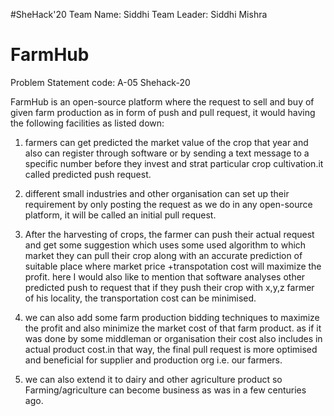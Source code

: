 #SheHack'20
Team Name: Siddhi
Team Leader: Siddhi Mishra

# FarmHub
Problem Statement code: A-05
Shehack-20

FarmHub is an open-source platform where the request to sell and
buy of given farm production as in form of push and pull request, it would having the following facilities as
listed down:


1. farmers can get predicted the market value of the crop that year and also can register through software
or by sending a text message to a specific number before they invest and strat particular crop
cultivation.it called predicted push request.

2. different small industries and other organisation can set up their requirement by only posting the
request as we do in any open-source platform, it will be called an initial pull request.

3. After the harvesting of crops, the farmer can push their actual request and get some suggestion
which uses some used algorithm to which market they can pull their crop along with an accurate
prediction of suitable place where market price +transpotation cost will maximize the profit. here I
would also like to mention that software analyses other predicted push to request that if they push their
crop with x,y,z farmer of his locality, the transportation cost can be minimised.

4. we can also add some farm production bidding techniques to maximize the profit and also minimize
the market cost of that farm product. as if it was done by some middleman or organisation their cost
also includes in actual product cost.in that way, the final pull request is more optimised and beneficial
for supplier and production org i.e. our farmers.

5. we can also extend it to dairy and other agriculture product so Farming/agriculture can become
business as was in a few centuries ago.
